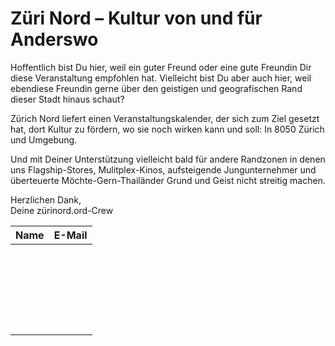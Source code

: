# Züri Nord – Kultur von und für Anderswo

Hoffentlich bist Du hier, weil ein guter Freund oder eine gute Freundin Dir diese Veranstaltung empfohlen hat. Vielleicht bist Du aber auch hier, weil ebendiese Freundin gerne über den geistigen und geografischen Rand dieser Stadt hinaus schaut? 

Zürich Nord liefert einen Veranstaltungskalender, der sich zum Ziel gesetzt hat, dort Kultur zu fördern, wo sie noch wirken kann und soll: In 8050 Zürich und Umgebung.

Und mit Deiner Unterstützung vielleicht bald für andere Randzonen in denen uns Flagship-Stores, Mulitplex-Kinos, aufsteigende Jungunternehmer und überteuerte Möchte-Gern-Thailänder Grund und Geist nicht streitig machen.

Herzlichen Dank,  
Deine zürinord.ord-Crew

| Name | E-Mail |
|:--|:--|
|  |  |
|  |  |
|  |  |
|  |  |
|  |  |
|  |  |
|  |  |
|  |  |
|  |  |
|  |  |
|  |  |
|  |  |
|  |  |
|  |  |
|  |  |
|  |  |
|  |  |
|  |  |
|  |  |
|  |  |
|  |  |
|  |  |
|  |  |
|  |  |
